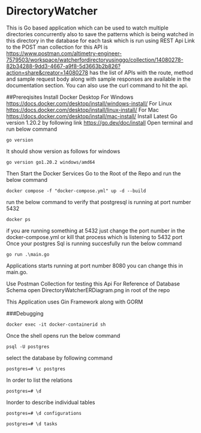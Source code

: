 # DirectoryWatcher
This is Go based application which can be used to watch multiple directories concurrently also to save the patterns which is being watched in this directory in the database for each task which is run using REST Api 
Link to the POST man collection for this API is https://www.postman.com/altimetry-engineer-7579503/workspace/watcherfordirectoryusinggo/collection/14080278-82b34288-9dd3-4667-a9f8-5d3663b2b826?action=share&creator=14080278
has the list of APIs with the route, method and sample request body along with sample responses are available in the documentation section. You can also use the curl command to hit the api.

##Prereqisites
Install Docker Desktop 
For Windows https://docs.docker.com/desktop/install/windows-install/ 
For Linux https://docs.docker.com/desktop/install/linux-install/
For Mac https://docs.docker.com/desktop/install/mac-install/
Install Latest Go version 1.20.2 by following link https://go.dev/doc/install
Open terminal and run below command 
```
go version
```
It should show version as follows for windows 
```
go version go1.20.2 windows/amd64
```
Then Start the Docker Services
Go to the Root of the Repo and run the below command 
```
docker compose -f "docker-compose.yml" up -d --build
```
run the below command to verify that postgresql is running at port number 5432
``` 
docker ps
``` 
if you are running something at 5432 just change the port number in the docker-compose.yml or kill that process which is listening to 5432 port
Once your postgres Sql is running succesfully 
run the below command 
```
go run .\main.go
``` 
Applications starts running at port number 8080 you can change this in main.go.

Use Postman Collection for testing this Api 
For Reference of Database Schema open DirectoryWatcherERDiagram.png in root of the repo 

This Application uses Gin Framework along with GORM



###Debugging
```
docker exec -it docker-containerid sh
```
Once the shell opens run the below command
```
psql -U postgres
```
select the database by following command
```
postgres=# \c postgres
```
In order to list the relations
```  
postgres=# \d 
```
Inorder to describe individual tables
``` 
postgres=# \d configurations
```
```
postgres=# \d tasks
```
